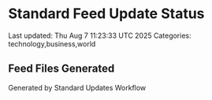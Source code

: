 # Standard Feed Update Status
Last updated: Thu Aug  7 11:23:33 UTC 2025
Categories: technology,business,world

## Feed Files Generated

Generated by Standard Updates Workflow
